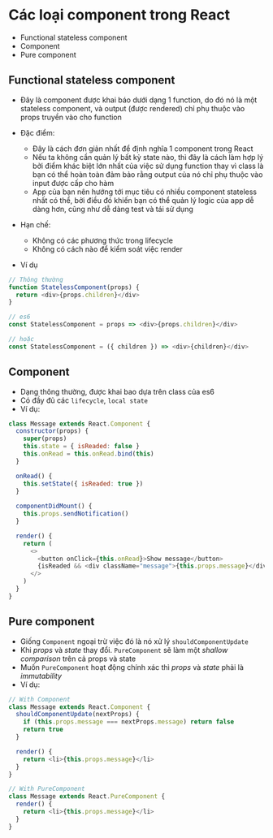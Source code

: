 # Các loại component trong React

- Functional stateless component
- Component
- Pure component

## Functional stateless component

- Đây là component được khai báo dưới dạng 1 function, do đó nó là một stateless component, và output (được rendered) chỉ phụ thuộc vào props truyền vào cho function
- Đặc điểm:
  - Đây là cách đơn giản nhất để định nghĩa 1 component trong React
  - Nếu ta không cần quản lý bất kỳ state nào, thì đây là cách làm hợp lý bởi điểm khác biệt lớn nhất của việc sử dụng function thay vì class là bạn có thể hoàn toàn đảm bảo rằng output của nó chỉ phụ thuộc vào input được cấp cho hàm
  - App của bạn nên hướng tới mục tiêu có nhiều component stateless nhất có thể, bởi điều đó khiến bạn có thể quản lý logic của app dễ dàng hơn, cũng như dễ dàng test và tái sử dụng

- Hạn chế:
  - Không có các phương thức trong lifecycle
  - Không có cách nào để kiểm soát việc render

- Ví dụ
```js
// Thông thường
function StatelessComponent(props) {
  return <div>{props.children}</div>
}

// es6
const StatelessComponent = props => <div>{props.children}</div>

// hoặc
const StatelessComponent = ({ children }) => <div>{children}</div>
```

## Component
- Dạng thông thường, được khai bao dựa trên class của es6
- Có đầy đủ các `lifecycle`, `local state`
- Ví dụ:
```js
class Message extends React.Component {
  constructor(props) {
    super(props)
    this.state = { isReaded: false }
    this.onRead = this.onRead.bind(this)
  }

  onRead() {
    this.setState({ isReaded: true })
  }
  
  componentDidMount() {
    this.props.sendNotification()
  }

  render() {
    return (
      <>
        <button onClick={this.onRead}>Show message</button>
        {isReaded && <div className="message">{this.props.message}</div>}
      </>
    )
  }
}
```

## Pure component
- Giống `Component` ngoại trừ việc đó là nó xử lý `shouldComponentUpdate`
- Khi *props* và *state* thay đổi. `PureComponent` sẽ làm một *shallow comparison* trên cả props và state
- Muốn `PureComponent` hoạt động chính xác thì *props* và *state* phải là *immutability*
- Ví dụ:
```js
// With Component
class Message extends React.Component {
  shouldComponentUpdate(nextProps) {
    if (this.props.message === nextProps.message) return false
    return true
  }

  render() {
    return <li>{this.props.message}</li>
  }
}

// With PureComponent
class Message extends React.PureComponent {
  render() {
    return <li>{this.props.message}</li>
  }
}
```
